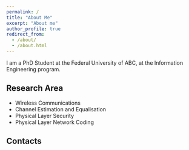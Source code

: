 ```yaml
---
permalink: /
title: "About Me"
excerpt: "About me"
author_profile: true
redirect_from: 
  - /about/
  - /about.html
---
```


I am a PhD Student at the Federal University of ABC, at the Information Engineering program.


Research Area
------

- Wireless Communications
- Channel Estimation and Equalisation
- Physical Layer Security
- Physical Layer Network Coding

Contacts
-----

